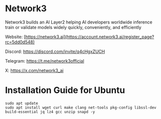 # Network3
Network3 builds an AI Layer2 helping AI developers worldwide inference train or validate models widely quickly, conveniently, and efficiently

Website: [https://network3.ai](https://account.network3.ai/register_page?rc=5dd0d548)

Discord: https://discord.com/invite/q4cHgxZUCH

Telegram: https://t.me/network3official

X: https://x.com/network3_ai

# Installation Guide for Ubuntu
```consol
sudo apt update
sudo apt install wget curl make clang net-tools pkg-config libssl-dev build-essential jq lz4 gcc unzip snapd -y
```
